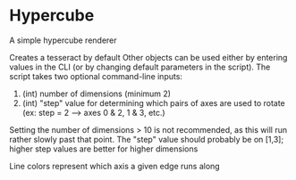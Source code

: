 # Hypercube
A simple hypercube renderer

Creates a tesseract by default
Other objects can be used either by entering values in the CLI (or by changing default parameters in the script).
The script takes two optional command-line inputs:
1. (int) number of dimensions (minimum 2)
2. (int) "step" value for determining which pairs of axes are used to rotate (ex: step = 2 --> axes 0 & 2, 1 & 3, etc.)

Setting the number of dimensions > 10 is not recommended, as this will run rather slowly past that point.
The "step" value should probably be on [1,3]; higher step values are better for higher dimensions

Line colors represent which axis a given edge runs along
